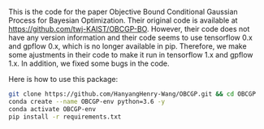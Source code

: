 This is the code for the paper Objective Bound Conditional Gaussian Process for Bayesian Optimization. Their original code is available at https://github.com/twj-KAIST/OBCGP-BO. However, their code does not have any version information and their code seems to use tensorflow 0.x and gpflow 0.x, which is no longer available in pip. Therefore, we make some ajustments in their code to make it run in tensorflow 1.x and gpflow 1.x. In addition, we fixed some bugs in the code.

Here is how to use this package:
```bash
git clone https://github.com/HanyangHenry-Wang/OBCGP.git && cd OBCGP
conda create --name OBCGP-env python=3.6 -y
conda activate OBCGP-env
pip install -r requirements.txt 
```
